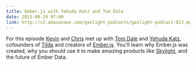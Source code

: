 ```yaml
---
title: Ember.js with Yehuda Katz and Tom Dale
date: 2013-08-29 07:00
link: http://s3.amazonaws.com/gaslight-podcasts/gaslight-podcast-023.mp3
---
```


For this episode [Kevin](https://twitter.com/kevinrockwood) and
[Chris](https://twitter.com/cdmwebs) met up with [Tom
Dale](https://twitter.com/tomdale) and [Yehuda
Katz](https://twitter.com/wycats), cofounders of [Tilda](tilda.io) and creators
of [Ember.js](http://emberjs.com/). You'll learn why Ember.js was created, why
you should use it to make amazing products like
[Skylight](https://www.skylight.io/), and the future of Ember Data.

